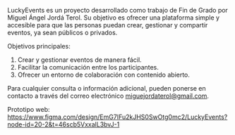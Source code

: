 LuckyEvents es un proyecto desarrollado como trabajo de Fin de Grado por Miguel Ángel Jordá Terol. 
Su objetivo es ofrecer una plataforma simple y accesible para que las personas puedan crear, gestionar y compartir eventos, ya sean públicos o privados.

Objetivos principales:
1. Crear y gestionar eventos de manera fácil.
2. Facilitar la comunicación entre los participantes.
3. Ofrecer un entorno de colaboración con contenido abierto.

Para cualquier consulta o información adicional, pueden ponerse en contacto a través del correo electrónico miguejordaterol@gmail.com.

Prototipo web: https://www.figma.com/design/EmG7IFu2kJHS0SwOtg0mc2/LuckyEvents?node-id=20-2&t=46scb5VxxalL3bvJ-1

